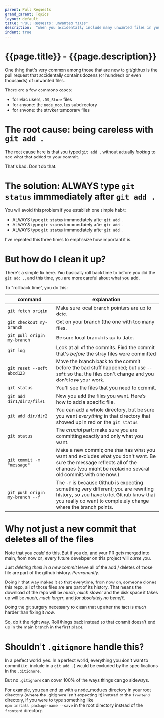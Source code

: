 ```yaml
---
parent: Pull Requests
grand_parent: Topics
layout: default
title: "Pull Requests: unwanted files"
description:  "when you accidentally include many unwanted files in your PR (e.g. node_modules, stryker tmp, etc."
indent: true
---
```


# {{page.title}} - {{page.description}}

One thing that's very common among those that are new to git/github is the pull request that accidentally contains dozens (or hundreds or even thousands) of unwanted files.

There are a few commons cases:
* for Mac users, `.DS_Store` files 
* for anyone: the `node_modules` subdirectory
* for anyone: the stryker temporary files

# The root cause: being careless with `git add .`

The root cause here is that you typed `git add .` without actually *looking* to see what that added to your commit.

That's bad.  Don't do that.

# The solution: ALWAYS type `git status` immmediately after `git add .`

You will avoid this problem if you establish one simple habit:
* ALWAYS type `git status` immmediately after `git add .`
* ALWAYS type `git status` immmediately after `git add .`
* ALWAYS type `git status` immmediately after `git add .`

I've repeated this three times to emphasize how important it is.  

# But how do I clean it up?

There's a simple fix here.  You basically roll back time to before you did the `git add .`, and this time, you are more careful about what you add.

To "roll back time", you do this:

| command | explanation |
|---------|-------------|
| `git fetch origin`          | Make sure local branch pointers are up to date. |
| `git checkout my-branch`    | Get on your branch (the one with too many files. |
| `git pull origin my-branch` | Be sure local branch is up to date.              |
| `git log`                   | Look at all of the commits. Find the commit that's *before* the stray files were committed |
| `git reset --soft abcd123`  | Move the branch back to the commit before the bad stuff happened; but use `--soft` so that the files don't change and you don't lose your work. |
| `git status`                | You'll see the files that you need to commit. |
| `git add dir1/dir2/file1`   | Now you add the files you want. Here's how to add a specific file.|
| `git add dir/dir2`          | You can add a whole directory, but be sure you want *everything* in that directory that showed up in red on the `git status` |
| `git status`                | The *crucial* part; make sure you are committing exactly and only what you want. |
| `git commit -m "message"`    | Make a new commit; one that has what you want and excludes what you don't want.  Be sure the message reflects all of the changes (you might be replacing several old commits with one now.)|
| `git push origin my-branch --f`  | The `-f` is because Github is expecting something very different; you are rewriting history, so you have to let Github know that you really do want to completely change where the branch points. |

# Why not just a new commit that deletes all of the files

Note that you *could* do this. But if you do, and your PR gets merged into main, from now on, every future developer on this project will *curse* you.

Just *deleting them in a new commit* leave all of the add / deletes of those file are part of the
github history.  *Permanently*.

Doing it that way makes it so that everytime, from now on, someone clones this repo, all of those files
are are part of its history.  That means the download of the repo will be *much, much slower* and the disk
space it takes up will be *much, much larger*, and *for absolutely no benefit*.

Doing the git surgery necessary to clean that up after the fact is *much* harder than fixing it *now*.

So, do it the right way. Roll things back instead so that commit doesn't end up in the main branch in the first place.

# Shouldn't `.gitignore` handle this?

In a perfect world, yes.  In a perfect world, everything you don't want to commit (i.e. include in a `git add .`) would be excluded by the specifications in the `.gitignore`.

But no `.gitignore` can cover 100% of the ways things can go sideways.  

For example, you can end up with a node_modules directory in your root directory (where the .gitignore isn't expecting it) instead of the `frontend` directory, if you were to type something like  
`npm install package-name --save`  in the root directory instead of the `frontend` directory.
